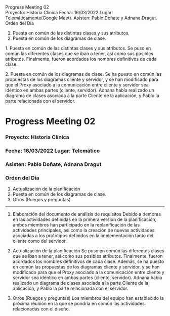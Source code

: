 <br>Progress Meeting 02</br>
Proyecto: Historia Clínica
Fecha: 16/03/2022 Lugar: Telemáticamente(Google Meet).
Asisten: Pablo Doñate y Adnana Dragut.
Orden del Día

  1. Puesta en común de las distintas clases y sus atributos.
  2. Puesta en común de los diagramas de clase.

<p>1. Puesta en común de las distintas clases y sus atributos.
Se puso en común las diferentes clases que se iban a tener, así como sus posibles atributos. Finalmente, fueron acordados los nombres definitivos de cada clase.</p>

<p>2. Puesta en común de los diagramas de clase.
Se ha puesto en común las propuestas de los diagramas cliente y servidor, y se han modificado para que el Proxy asociado a la comunicación entre cliente y servidor sea idéntico en ambas partes (cliente, servidor).
Adnana había realizado un diagrama de clases asociada a la parte Cliente de la aplicación, y Pablo la parte relacionada con el servidor.</p>

# Progress Meeting 02
### Proyecto: Historia Clínica
### Fecha: 16/03/2022 Lugar: Telemático
### Asisten: Pablo Doñate, Adnana Dragut

### Orden del Día

  1. Actualización de la planificación
  2. Puesta en común de los diagramas de clase.
  3. Otros (Ruegos y preguntas)

 --- 
  1. Elaboración del documento de análisis de requisitos
     Debido a demoras en las actividades definidas en la primera versión de la planificación, ambos miembros han participado en la replanificación de las actividades principales, así como la creación de nuevas actividades asociadas a los prototipos definidos en la implementación tanto del cliente como del servidor.
        
  2. Actualización de la planificación
    Se puso en común las diferentes clases que se iban a tener, así como sus posibles atributos. Finalmente, fueron acordados los nombres definitivos de cada clase.
    Además, se ha puesto en común las propuestas de los diagramas cliente y servidor, y se han modificado para que el Proxy asociado a la comunicación entre cliente y servidor sea idéntico en ambas partes (cliente, servidor).
Adnana había realizado un diagrama de clases asociada a la parte Cliente de la aplicación, y Pablo la parte relacionada con el servidor.
    
  3. Otros (Ruegos y preguntas)
    Los miembros del equipo han establecido la próxima reunión en la que se pondría en común las actividades relacionadas con el diseño.
